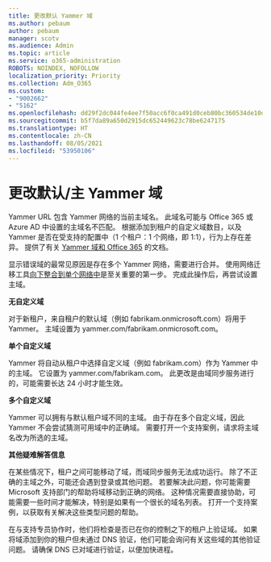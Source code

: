 ```yaml
---
title: 更改默认 Yammer 域
ms.author: pebaum
author: pebaum
manager: scotv
ms.audience: Admin
ms.topic: article
ms.service: o365-administration
ROBOTS: NOINDEX, NOFOLLOW
localization_priority: Priority
ms.collection: Adm_O365
ms.custom:
- "9002662"
- "5162"
ms.openlocfilehash: dd29f2dc044fe4ee7f50acc6f0ca491d0ceb80bc360534de10d4010230614f80
ms.sourcegitcommit: b5f7da89a650d2915dc652449623c78be6247175
ms.translationtype: HT
ms.contentlocale: zh-CN
ms.lasthandoff: 08/05/2021
ms.locfileid: "53950106"
---
```

# <a name="changing-the-defaultprimary-yammer-domain"></a>更改默认/主 Yammer 域

Yammer URL 包含 Yammer 网络的当前主域名。 此域名可能与 Office 365 或 Azure AD 中设置的主域名不匹配。 根据添加到租户的自定义域数目，以及 Yammer 是否在受支持的配置中（1 个租户：1 个网络，即 1:1），行为上存在差异。 提供了有关 [Yammer 域和 Office 365](https://docs.microsoft.com/yammer/configure-your-yammer-network/manage-yammer-domains) 的文档。

显示错误域的最常见原因是存在多个 Yammer 网络，需要进行合并。 使用网络迁移工具[向下整合到单个网络中](https://docs.microsoft.com/yammer/configure-your-yammer-network/consolidate-multiple-yammer-networks)是至关重要的第一步。 完成此操作后，再尝试设置主域。

**无自定义域**

对于新租户，来自租户的默认域（例如 fabrikam.onmicrosoft.com）将用于 Yammer。 主域设置为 yammer.com/fabrikam.onmicrosoft.com。

**单个自定义域**

Yammer 将自动从租户中选择自定义域（例如 fabrikam.com）作为 Yammer 中的主域。 它设置为 yammer.com/fabrikam.com。 此更改是由域同步服务进行的，可能需要长达 24 小时才能生效。

**多个自定义域**

Yammer 可以拥有与默认租户域不同的主域。 由于存在多个自定义域，因此 Yammer 不会尝试猜测可用域中的正确域。 需要打开一个支持案例，请求将主域名改为所选的主域。

**其他疑难解答信息**

在某些情况下，租户之间可能移动了域，而域同步服务无法成功运行。 除了不正确的主域之外，可能还会遇到登录或其他问题。 若要解决此问题，你可能需要 Microsoft 支持部门的帮助将域移动到正确的网络。 这种情况需要直接协助，可能需要一些时间才能解决，特别是如果有一个很长的域名列表。 打开一个支持案例，以获取有关解决这些类型问题的帮助。

在与支持专员协作时，他们将检查是否已在你的控制之下的租户上验证域。 如果将域添加到你的租户但未通过 DNS 验证，他们可能会询问有关这些域的其他验证问题。 请确保 DNS 已对域进行验证，以便加快进程。
